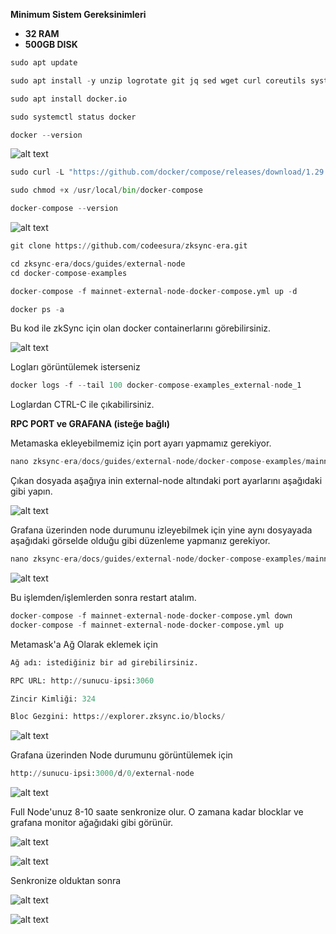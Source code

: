 **Minimum Sistem Gereksinimleri**

- **32 RAM**
- **500GB DISK**

```python
sudo apt update
```

```python
sudo apt install -y unzip logrotate git jq sed wget curl coreutils systemd
```

```python
sudo apt install docker.io
```

```python
sudo systemctl status docker
```

```python
docker --version
```

![alt text](https://i.hizliresim.com/1h330hc.png)

```python
sudo curl -L "https://github.com/docker/compose/releases/download/1.29.2/docker-compose-$(uname -s)-$(uname -m)" -o /usr/local/bin/docker-compose
```

```python
sudo chmod +x /usr/local/bin/docker-compose
```

```python
docker-compose --version
```
![alt text](https://i.hizliresim.com/9zoqkrt.png)

```python
git clone https://github.com/codeesura/zksync-era.git
```

```python
cd zksync-era/docs/guides/external-node
cd docker-compose-examples
```

```python
docker-compose -f mainnet-external-node-docker-compose.yml up -d
```

```python
docker ps -a
```
Bu kod ile zkSync için olan docker containerlarını görebilirsiniz.

![alt text](https://i.hizliresim.com/arzwcu5.png)

Logları görüntülemek isterseniz

```python
docker logs -f --tail 100 docker-compose-examples_external-node_1
```

Loglardan CTRL-C ile çıkabilirsiniz.

**RPC PORT ve GRAFANA (isteğe bağlı)**

Metamaska ekleyebilmemiz için port ayarı yapmamız gerekiyor.

```python
nano zksync-era/docs/guides/external-node/docker-compose-examples/mainnet-external-node-docker-compose.yml
```
Çıkan dosyada aşağıya inin external-node altındaki port ayarlarını aşağıdaki gibi yapın.

![alt text](https://i.hizliresim.com/n0gt8c4.png)

Grafana üzerinden node durumunu izleyebilmek için yine aynı dosyayada
aşağıdaki görselde olduğu gibi düzenleme yapmanız gerekiyor.

```python
nano zksync-era/docs/guides/external-node/docker-compose-examples/mainnet-external-node-docker-compose.yml
```

![alt text](https://i.hizliresim.com/pr5frup.png)


Bu işlemden/işlemlerden sonra restart atalım.

```python
docker-compose -f mainnet-external-node-docker-compose.yml down
docker-compose -f mainnet-external-node-docker-compose.yml up
```

Metamask'a Ağ Olarak eklemek için

```python
Ağ adı: istediğiniz bir ad girebilirsiniz.

RPC URL: http://sunucu-ipsi:3060

Zincir Kimliği: 324

Bloc Gezgini: https://explorer.zksync.io/blocks/
```

![alt text](https://i.hizliresim.com/4ixy3wa.png)

Grafana üzerinden Node durumunu görüntülemek için

```python
http://sunucu-ipsi:3000/d/0/external-node
```

![alt text](https://i.hizliresim.com/bqbx2uf.png)


Full Node'unuz 8-10 saate senkronize olur. O zamana kadar blocklar ve grafana monitor ağağıdaki gibi görünür.

![alt text](https://i.hizliresim.com/1ijtawu.png)

![alt text](https://i.hizliresim.com/duzl6k6.png)

Senkronize olduktan sonra

![alt text](https://i.hizliresim.com/lw3tv8j.png)

![alt text](https://i.hizliresim.com/cvmw69q.png)















